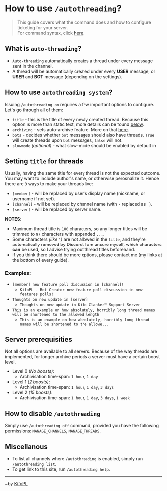 # How to use `/autothreading`?
> This guide covers what the command does and how to configure ticketing for your server.<br/>
> For command syntax, click [here](../commandList.md#autothreading).

## What is `auto-threading`?
- `Auto-threading` automatically creates a thread under every message sent in the channel.
- A thread will be automatically created under every **USER** message, or **USER** and **BOT** message (depending on the settings).

## How to use `autothreading system`?
Issuing `/autothreading on` requires a few important options to configure. Let's go through all of them:
- `title` - this is the title of every newly created thread. Because this option is more than static text, more details can be found [below](#setting-title-for-threads).
- `archiving` - sets auto-archive feature. More on that [here](#server-prerequisities).
- `bots` - decides whether `bot` messages should also have threads. `True` will create threads upon `bot` messages, `false` will not.
- `slowmode` *(optional)* - what slow-mode should be enabled by default in 

## Setting `title` for threads
Usually, having the same title for every thread is not the expected outcome. You may want to include author's name, or otherwise perosnalize it. Hence there are `3` ways to make your threads live:
- `[member]` - will be replaced by user's display name (nickname, or username if not set).
- `[channel]` - will be replaced by channel name (with `-` replaced as ` `).
- `[server]` - will be replaced by server name.

**NOTES**:
- Maximum thread title is `100` characters, so any longer titles will be trimmed to `97` characters with appended `...`.
- Some characters *(like `'`)* are not allowed in the `title`, and they're automatically removed by Discord. I am unsure myself, which characters **can** be used, so I advise trying out thread titles beforehand.
- If you think there should be more options, please contact me (my links at the bottom of every guide).
### Examples:
- `[member] new feature poll discussion in [channel]!`
	- `KifoPL - Bot Creator new feature poll discussion in new features polls!`
- `Thoughts on new update in [server]`
	- `Thoughts on new update in Kifo Clanker™ Support Server`
- `This is an example on how absolutely, horribly long thread names will be shortened to the allowed length`
	- `This is an example on how absolutely, horribly long thread names will be shortened to the allowe...`

## Server prerequisities
Not all options are available to all servers. Because of the way threads are implemented, for longer archive periods a server must have a certain boost level.
- Level 0 *(No boosts)*:
	- Archivisation time-span: `1 hour`, `1 day`
- Level 1 *(2 boosts)*:
	- Archivisation time-span: `1 hour`, `1 day`, `3 days`
- Level 2 *(15 boosts)*:
	- Archivisation time-span: `1 hour`, `1 day`, `3 days`, `1 week`

## How to disable `/autothreading`
Simply use `/autothreading off` command, provided you have the following permissions: `MANAGE_CHANNELS`, `MANAGE_THREADS`.

## Miscellanous
- To list all channels where `/autothreading` is enabled, simply run `/autothreading list`.
- To get link to this site, run `/autothreading help`.


<hr/>

~by [KifoPL](https://bio.link/KifoPL)